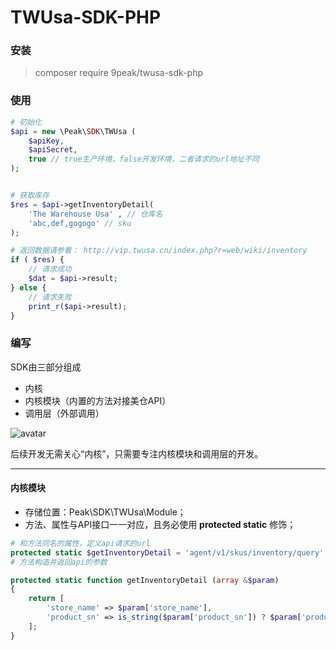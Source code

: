 # TWUsa-SDK-PHP

### 安装
> composer require 9peak/twusa-sdk-php


### 使用
```php
# 初始化
$api = new \Peak\SDK\TWUsa (
	$apiKey,
	$apiSecret,
	true // true生产环境，false开发环境，二者请求的url地址不同
);


# 获取库存
$res = $api->getInventoryDetail(
	'The Warehouse Usa' , // 仓库名
	'abc,def,gogogo' // sku
);

# 返回数据请参看： http://vip.twusa.cn/index.php?r=web/wiki/inventory
if ( $res) {
	// 请求成功
	$dat = $api->result;
} else {
	// 请求失败
	print_r($api->result);
}

```

### 编写
SDK由三部分组成
<ul>
	<li>内核</li>
	<li>内核模块（内置的方法对接美仓API）</li>
	<li>调用层（外部调用）</li>
</ul>

![avatar](http://storage-qiniu.9peak.net/9peak-twusa-sdk-php.png)

后续开发无需关心“内核”，只需要专注内核模块和调用层的开发。

----------------------------------------------------------

#### 内核模块
<ul>
	<li>存储位置：Peak\SDK\TWUsa\Module；</li>
	<li>方法、属性与API接口一一对应，且务必使用 <b>protected static</b> 修饰；</li>
	</ul>

```php
# 和方法同名的属性，定义api请求的url
protected static $getInventoryDetail = 'agent/v1/skus/inventory/query';
# 方法构造并返回api的参数

protected static function getInventoryDetail (array &$param)
{
	return [
		'store_name' => $param['store_name'],
		'product_sn' => is_string($param['product_sn']) ? $param['product_sn'] : join(',', $param['product_sn']),
	];
}

```

